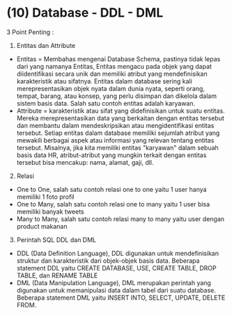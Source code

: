 # (10) Database - DDL - DML

3 Point Penting :
1. Entitas dan Attribute
- Entitas = Membahas mengenai Database Schema, pastinya tidak lepas dari yang namanya Entitas, Entitas mengacu pada objek yang dapat diidentifikasi secara unik dan memiliki atribut yang mendefinisikan karakteristik atau sifatnya. Entitas dalam database sering kali merepresentasikan objek nyata dalam dunia nyata, seperti orang, tempat, barang, atau konsep, yang perlu disimpan dan dikelola dalam sistem basis data. Salah satu contoh entitas adalah karyawan.
- Attribute = karakteristik atau sifat yang didefinisikan untuk suatu entitas. Mereka merepresentasikan data yang berkaitan dengan entitas tersebut dan membantu dalam mendeskripsikan atau mengidentifikasi entitas tersebut. Setiap entitas dalam database memiliki sejumlah atribut yang mewakili berbagai aspek atau informasi yang relevan tentang entitas tersebut. Misalnya, jika kita memiliki entitas "karyawan" dalam sebuah basis data HR, atribut-atribut yang mungkin terkait dengan entitas tersebut bisa mencakup: nama, alamat, gaji, dll.
2. Relasi
- One to One, salah satu contoh relasi one to one yaitu 1 user hanya memiliki 1 foto profil
- One to Many, salah satu contoh relasi one to many yaitu 1 user bisa memiliki banyak tweets
- Many to Many, salah satu contoh relasi many to many yaitu user dengan product makanan
3. Perintah SQL DDL dan DML
- DDL (Data Definition Language), DDL digunakan untuk mendefinisikan struktur dan karakteristik dari objek-objek basis data. Beberapa statement DDL yaitu CREATE DATABASE, USE, CREATE TABLE, DROP TABLE, dan RENAME TABLE
- DML (Data Manipulation Language), DML merupakan perintah yang digunakan untuk memanipulasi data dalam tabel dari suatu database. Beberapa statement DML yaitu INSERT INTO, SELECT, UPDATE, DELETE FROM. 
